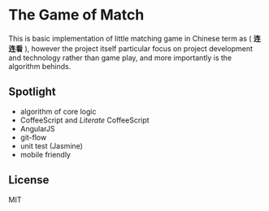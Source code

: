 The Game of Match
=================

This is basic implementation of little matching game in Chinese term as
( **连连看** ), however the project itself particular focus on project
development and technology rather than game play, and more importantly is the
algorithm behinds.


Spotlight
---------

- algorithm of core logic
- CoffeeScript and *Literate* CoffeeScript
- AngularJS
- git-flow
- unit test (Jasmine)
- mobile friendly


License
-------
MIT
